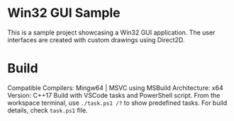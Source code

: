 
# Win32 GUI Sample

This is a sample project showcasing a Win32 GUI application. The user interfaces are created with custom drawings using Direct2D.

# Build
Compatible Compilers: Mingw64  | MSVC using MSBuild
Architecture: x64
Version: C++17
Build with VSCode tasks and PowerShell script.
From the workspace terminal, use `./task.ps1 /?` to show predefined tasks.
For build details, check `task.ps1` file.